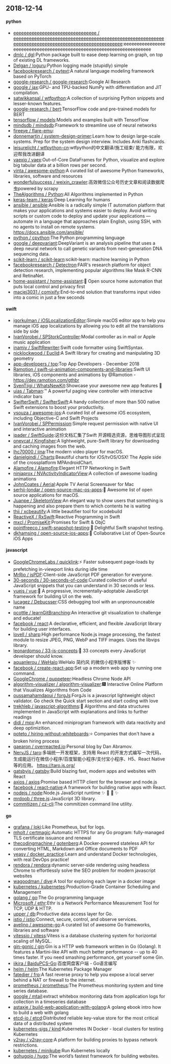 ## 2018-12-14

#### python
* [eeeeeeeeeeeeeeeeeeeeeeeeeeeeeeee / eeeeeeeeeeeeeeeeeeeeeeeeeeeeeeeeeeeeeeeeeeeeeeeeeeeeeeeeeeeeeeeeeeeeeeeeeeeeeeeeeeeeeeeeeeeeeeeeeeee](https://github.com/eeeeeeeeeeeeeeeeeeeeeeeeeeeeeeee/eeeeeeeeeeeeeeeeeeeeeeeeeeeeeeeeeeeeeeeeeeeeeeeeeeeeeeeeeeeeeeeeeeeeeeeeeeeeeeeeeeeeeeeeeeeeeeeeeeee):eeeeeeeeeeeeeeeeeeeeeeeeeeeeeeeeeeeeeeeeeeeeeeeeeeeeeeeeeeeeeeeeeeeee
* [dmlc / dgl](https://github.com/dmlc/dgl):Python package built to ease deep learning on graph, on top of existing DL frameworks.
* [Delgan / loguru](https://github.com/Delgan/loguru):Python logging made (stupidly) simple
* [facebookresearch / pytext](https://github.com/facebookresearch/pytext):A natural language modeling framework based on PyTorch
* [google-research / google-research](https://github.com/google-research/google-research):Google AI Research
* [google / jax](https://github.com/google/jax):GPU- and TPU-backed NumPy with differentiation and JIT compilation.
* [satwikkansal / wtfpython](https://github.com/satwikkansal/wtfpython):A collection of surprising Python snippets and lesser-known features.
* [google-research / bert](https://github.com/google-research/bert):TensorFlow code and pre-trained models for BERT
* [tensorflow / models](https://github.com/tensorflow/models):Models and examples built with TensorFlow
* [mindsdb / mindsdb](https://github.com/mindsdb/mindsdb):Framework to streamline use of neural networks
* [fireeye / flare-emu](https://github.com/fireeye/flare-emu):
* [donnemartin / system-design-primer](https://github.com/donnemartin/system-design-primer):Learn how to design large-scale systems. Prep for the system design interview. Includes Anki flashcards.
* [leisurelicht / wtfpython-cn](https://github.com/leisurelicht/wtfpython-cn):wtfpython的中文翻译/施工结束/ 能力有限，欢迎帮我改进翻译
* [vaexio / vaex](https://github.com/vaexio/vaex):Out-of-Core DataFrames for Python, visualize and explore big tabular data at a billion rows per second.
* [vinta / awesome-python](https://github.com/vinta/awesome-python):A curated list of awesome Python frameworks, libraries, software and resources
* [wonderfulsuccess / weixin_crawler](https://github.com/wonderfulsuccess/weixin_crawler):高效微信公众号历史文章和阅读数据爬虫powered by scrapy
* [TheAlgorithms / Python](https://github.com/TheAlgorithms/Python):All Algorithms implemented in Python
* [keras-team / keras](https://github.com/keras-team/keras):Deep Learning for humans
* [ansible / ansible](https://github.com/ansible/ansible):Ansible is a radically simple IT automation platform that makes your applications and systems easier to deploy. Avoid writing scripts or custom code to deploy and update your applications — automate in a language that approaches plain English, using SSH, with no agents to install on remote systems. https://docs.ansible.com/ansible/
* [python / cpython](https://github.com/python/cpython):The Python programming language
* [google / deepvariant](https://github.com/google/deepvariant):DeepVariant is an analysis pipeline that uses a deep neural network to call genetic variants from next-generation DNA sequencing data.
* [scikit-learn / scikit-learn](https://github.com/scikit-learn/scikit-learn):scikit-learn: machine learning in Python
* [facebookresearch / Detectron](https://github.com/facebookresearch/Detectron):FAIR's research platform for object detection research, implementing popular algorithms like Mask R-CNN and RetinaNet.
* [home-assistant / home-assistant](https://github.com/home-assistant/home-assistant):🏡
Open source home automation that puts local control and privacy first
* [maciej3031 / comixify](https://github.com/maciej3031/comixify):End-to-end solution that transforms input video into a comic in just a few seconds

#### swift
* [igorkulman / iOSLocalizationEditor](https://github.com/igorkulman/iOSLocalizationEditor):Simple macOS editor app to help you manage iOS app localizations by allowing you to edit all the translations side by side
* [IvanVorobei / SPStorkController](https://github.com/IvanVorobei/SPStorkController):Modal controller as in mail or Apple music application
* [inamiy / SwiftRewriter](https://github.com/inamiy/SwiftRewriter):Swift code formatter using SwiftSyntax.
* [nicklockwood / Euclid](https://github.com/nicklockwood/Euclid):A Swift library for creating and manipulating 3D geometry
* [app-developers / top](https://github.com/app-developers/top):Top App Developers - December 2018
* [Ramotion / swift-ui-animation-components-and-libraries](https://github.com/Ramotion/swift-ui-animation-components-and-libraries):Swift UI libraries, iOS components and animations by @Ramotion - https://dev.ramotion.com/gthbr
* [SvenTiigi / WhatsNewKit](https://github.com/SvenTiigi/WhatsNewKit):Showcase your awesome new app features
📱
* [uias / Tabman](https://github.com/uias/Tabman):™️
A powerful paging view controller with interactive indicator bars
* [SwifterSwift / SwifterSwift](https://github.com/SwifterSwift/SwifterSwift):A handy collection of more than 500 native Swift extensions to boost your productivity.
* [vsouza / awesome-ios](https://github.com/vsouza/awesome-ios):A curated list of awesome iOS ecosystem, including Objective-C and Swift Projects
* [IvanVorobei / SPPermission](https://github.com/IvanVorobei/SPPermission):Simple request permission with native UI and interactive animation
* [ipader / SwiftGuide](https://github.com/ipader/SwiftGuide):这份文档汇集了Swift 开源精选资源，思维导图形式呈现
* [onevcat / Kingfisher](https://github.com/onevcat/Kingfisher):A lightweight, pure-Swift library for downloading and caching images from the web.
* [lhc70000 / iina](https://github.com/lhc70000/iina):The modern video player for macOS.
* [danielgindi / Charts](https://github.com/danielgindi/Charts):Beautiful charts for iOS/tvOS/OSX! The Apple side of the crossplatform MPAndroidChart.
* [Alamofire / Alamofire](https://github.com/Alamofire/Alamofire):Elegant HTTP Networking in Swift
* [ninjaprox / NVActivityIndicatorView](https://github.com/ninjaprox/NVActivityIndicatorView):A collection of awesome loading animations
* [JohnCoates / Aerial](https://github.com/JohnCoates/Aerial):Apple TV Aerial Screensaver for Mac
* [serhii-londar / open-source-mac-os-apps](https://github.com/serhii-londar/open-source-mac-os-apps):🚀
Awesome list of open source applications for macOS.
* [Juanpe / SkeletonView](https://github.com/Juanpe/SkeletonView):An elegant way to show users that something is happening and also prepare them to which contents he is waiting
* [thii / xcbeautify](https://github.com/thii/xcbeautify):A little beautifier tool for xcodebuild
* [ReactiveX / RxSwift](https://github.com/ReactiveX/RxSwift):Reactive Programming in Swift
* [mxcl / PromiseKit](https://github.com/mxcl/PromiseKit):Promises for Swift & ObjC
* [pointfreeco / swift-snapshot-testing](https://github.com/pointfreeco/swift-snapshot-testing):📸
Delightful Swift snapshot testing.
* [dkhamsing / open-source-ios-apps](https://github.com/dkhamsing/open-source-ios-apps):📱
Collaborative List of Open-Source iOS Apps

#### javascript
* [GoogleChromeLabs / quicklink](https://github.com/GoogleChromeLabs/quicklink):⚡️
Faster subsequent page-loads by prefetching in-viewport links during idle time
* [MrRio / jsPDF](https://github.com/MrRio/jsPDF):Client-side JavaScript PDF generation for everyone.
* [30-seconds / 30-seconds-of-code](https://github.com/30-seconds/30-seconds-of-code):Curated collection of useful JavaScript snippets that you can understand in 30 seconds or less.
* [vuejs / vue](https://github.com/vuejs/vue):🖖
A progressive, incrementally-adoptable JavaScript framework for building UI on the web.
* [lucagez / Debucsser](https://github.com/lucagez/Debucsser):CSS debugging tool with an unpronounceable name
* [pcottle / learnGitBranching](https://github.com/pcottle/learnGitBranching):An interactive git visualization to challenge and educate!
* [facebook / react](https://github.com/facebook/react):A declarative, efficient, and flexible JavaScript library for building user interfaces.
* [lovell / sharp](https://github.com/lovell/sharp):High performance Node.js image processing, the fastest module to resize JPEG, PNG, WebP and TIFF images. Uses the libvips library.
* [leonardomso / 33-js-concepts](https://github.com/leonardomso/33-js-concepts):📜
33 concepts every JavaScript developer should know.
* [aquanlerou / WeHalo](https://github.com/aquanlerou/WeHalo):WeHalo 简约风 的微信小程序版博客
✨
* [facebook / create-react-app](https://github.com/facebook/create-react-app):Set up a modern web app by running one command.
* [GoogleChrome / puppeteer](https://github.com/GoogleChrome/puppeteer):Headless Chrome Node API
* [algorithm-visualizer / algorithm-visualizer](https://github.com/algorithm-visualizer/algorithm-visualizer):🎆
Interactive Online Platform that Visualizes Algorithms from Code
* [oussamahamdaoui / forgJs](https://github.com/oussamahamdaoui/forgJs):ForgJs is a javascript lightweight object validator. Go check the Quick start section and start coding with love
* [trekhleb / javascript-algorithms](https://github.com/trekhleb/javascript-algorithms):📝
Algorithms and data structures implemented in JavaScript with explanations and links to further readings
* [didi / mpx](https://github.com/didi/mpx):An enhanced miniprogram framework with data reactivity and deep optimizition.
* [poteto / hiring-without-whiteboards](https://github.com/poteto/hiring-without-whiteboards):⭐️
Companies that don't have a broken hiring process
* [gaearon / overreacted.io](https://github.com/gaearon/overreacted.io):Personal blog by Dan Abramov.
* [NervJS / taro](https://github.com/NervJS/taro):多端统一开发框架，支持用 React 的开发方式编写一次代码，生成能运行在微信小程序/百度智能小程序/支付宝小程序、H5、React Native 等的应用。 https://taro.js.org/
* [gatsbyjs / gatsby](https://github.com/gatsbyjs/gatsby):Build blazing fast, modern apps and websites with React
* [axios / axios](https://github.com/axios/axios):Promise based HTTP client for the browser and node.js
* [facebook / react-native](https://github.com/facebook/react-native):A framework for building native apps with React.
* [nodejs / node](https://github.com/nodejs/node):Node.js JavaScript runtime
✨
🐢
🚀
✨
* [mrdoob / three.js](https://github.com/mrdoob/three.js):JavaScript 3D library.
* [commitizen / cz-cli](https://github.com/commitizen/cz-cli):The commitizen command line utility.

#### go
* [grafana / loki](https://github.com/grafana/loki):Like Prometheus, but for logs.
* [mholt / certmagic](https://github.com/mholt/certmagic):Automatic HTTPS for any Go program: fully-managed TLS certificate issuance and renewal
* [thecodingmachine / gotenberg](https://github.com/thecodingmachine/gotenberg):A Docker-powered stateless API for converting HTML, Markdown and Office documents to PDF
* [yeasy / docker_practice](https://github.com/yeasy/docker_practice):Learn and understand Docker technologies, with real DevOps practice!
* [rendora / rendora](https://github.com/rendora/rendora):dynamic server-side rendering using headless Chrome to effortlessly solve the SEO problem for modern javascript websites
* [wagoodman / dive](https://github.com/wagoodman/dive):A tool for exploring each layer in a docker image
* [kubernetes / kubernetes](https://github.com/kubernetes/kubernetes):Production-Grade Container Scheduling and Management
* [golang / go](https://github.com/golang/go):The Go programming language
* [Microsoft / ethr](https://github.com/Microsoft/ethr):Ethr is a Network Performance Measurement Tool for TCP, UDP & HTTP.
* [upper / db](https://github.com/upper/db):Productive data access layer for Go.
* [istio / istio](https://github.com/istio/istio):Connect, secure, control, and observe services.
* [avelino / awesome-go](https://github.com/avelino/awesome-go):A curated list of awesome Go frameworks, libraries and software
* [vitessio / vitess](https://github.com/vitessio/vitess):Vitess is a database clustering system for horizontal scaling of MySQL.
* [gin-gonic / gin](https://github.com/gin-gonic/gin):Gin is a HTTP web framework written in Go (Golang). It features a Martini-like API with much better performance -- up to 40 times faster. If you need smashing performance, get yourself some Gin.
* [iikira / BaiduPCS-Go](https://github.com/iikira/BaiduPCS-Go):百度网盘客户端 - Go语言编写
* [helm / helm](https://github.com/helm/helm):The Kubernetes Package Manager
* [fatedier / frp](https://github.com/fatedier/frp):A fast reverse proxy to help you expose a local server behind a NAT or firewall to the internet.
* [prometheus / prometheus](https://github.com/prometheus/prometheus):The Prometheus monitoring system and time series database.
* [google / mtail](https://github.com/google/mtail):extract whitebox monitoring data from application logs for collection in a timeseries database
* [astaxie / build-web-application-with-golang](https://github.com/astaxie/build-web-application-with-golang):A golang ebook intro how to build a web with golang
* [etcd-io / etcd](https://github.com/etcd-io/etcd):Distributed reliable key-value store for the most critical data of a distributed system
* [kubernetes-sigs / kind](https://github.com/kubernetes-sigs/kind):Kubernetes IN Docker - local clusters for testing Kubernetes
* [v2ray / v2ray-core](https://github.com/v2ray/v2ray-core):A platform for building proxies to bypass network restrictions.
* [kubernetes / minikube](https://github.com/kubernetes/minikube):Run Kubernetes locally
* [gohugoio / hugo](https://github.com/gohugoio/hugo):The world’s fastest framework for building websites.
